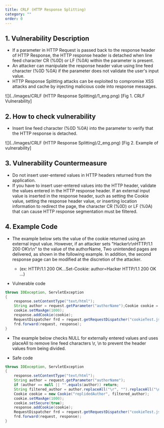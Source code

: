 ```yaml
---
title: CRLF (HTTP Response Splitting)
category: ""
order: 0
---
```


## 1. Vulnerability Description
* If a parameter in HTTP Request is passed back to the response header of HTTP Response, the HTTP response header is detached when line feed character CR (%0D) or LF (%0A) within the parameter is present.
* An attacker can manipulate the response header value using line feed character (%0D %0A) if the parameter does not validate the user's input value.
* HTTP Response Splitting attacks can be exploited to compromise XSS attacks and cache by injecting malicious code into response messages.

![](../images/CRLF (HTTP Response Splitting)/1_eng.png)
[Fig 1. CRLF Vulnerability]


## 2. How to check vulnerability
* Insert line feed character (%0D %0A) into the parameter to verify that the HTTP response is detached.

![](../images/CRLF (HTTP Response Splitting)/2_eng.png)
[Fig 2. Example of vulnerability]


## 3. Vulnerability Countermeasure
* Do not insert user-entered values in HTTP headers returned from the application.
* If you have to insert user-entered values into the HTTP header, validate the values entered in the HTTP response header.
If an external input value is inserted in the response header, such as setting the Cookie value, setting the response header value, or inserting location information to redirect the page, the character CR (%0D) or LF (%0A) that can cause HTTP response segmentation must be filtered.


## 4. Example Code
* The example below sets the value of the cookie returned using an external input value.
However, if an attacker sets "Hacker\r\nHTTP/1.1 200 OK\r\n" to the value of the authorName,
Two unintended pages are delivered, as shown in the following example. In addition, the second response page can be modified at the discretion of the attacker.
  * (ex: HTTP/1.1 200 OK...Set-Cookie: author=Hacker HTTP/1.1 200 OK ...)

* Vulnerable code
```JAVA
throws IOException, ServletException
{
    response.setContentType("text/html");
    String author = request.getParameter("authorName");Cookie cookie = new Cookie("replidedAuthor", author);
    cookie.setMaxAge(1000);
    response.addCookie(cookie);
    RequestDispatcher frd = request.getRequestDispatcher("cookieTest.jsp");
    frd.forward(request, response);
}
```

* The example below checks NULL for externally entered values and uses placeAll to remove line feed characters \r, \n to prevent the header values from being divided.

* Safe code
```JAVA
throws IOException, ServletException
{
    response.setContentType("text/html");
    String author = request.getParameter("authorName");
    if (author == null || "".equals(author)) return;
    String filtered_author = author.replaceAll("\r", "").replaceAll("\n", "");
    Cookie cookie = new Cookie("replidedAuthor", filtered_author);
    cookie.setMaxAge(1000);
    cookie.setSecure(true);
    response.addCookie(cookie);
    RequestDispatcher frd = request.getRequestDispatcher("cookieTest.jsp");
    frd.forward(request, response);
}
```

